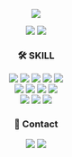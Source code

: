 <p align="center">
  <img src="https://capsule-render.vercel.app/api?type=slice&section=header&color=6667AB&text=Hi!%20I'm%20Heeju!&fontColor=f1f0ec&fontSize=40&height=120&rotate=8&fontAlign=70&fontAlignY=30" />
</p>

<p align="center">
  <img src="https://hits.seeyoufarm.com/api/count/incr/badge.svg?url=https%3A%2F%2Fgithub.com%2Fkimheejoo%2Fhit-counter&count_bg=%2379C83D&title_bg=%23555555&icon=waze.svg&icon_color=%23E7E7E7&title=hits&edge_flat=false"/>
  <img src="http://mazassumnida.wtf/api/mini/generate_badge?boj=h32j00" />
</p>

<h3 align="center">🛠 SKILL</h3>

<p align="center">
  <img src="https://img.shields.io/badge/Spring Boot-6DB33F?style=flat-square&logo=Spring Boot&logoColor=white"/>
  <img src="https://img.shields.io/badge/Spring-6DB33F?style=flat-square&logo=Spring&logoColor=white"/>
  <img src="https://img.shields.io/badge/Flask-000000?style=flat-square&logo=Flask&logoColor=white"/>
  <img src="https://img.shields.io/badge/Node.js-339933?style=flat-square&logo=Node.js&logoColor=white"/>
  <img src="https://img.shields.io/badge/Vue.js-35495E?style=for-the-badge&logo=vuedotjs&logoColor=white"/>
  <br>
  <img src="https://img.shields.io/badge/Java-007396.svg?style=flat-square&logo=Java&logoColor=white"/>
  <img src="https://img.shields.io/badge/Python-3776AB?style=flat-square&logo=Python&logoColor=white"/>
  <img src="https://img.shields.io/badge/C-A8B9CC?style=flat-square&logo=C&logoColor=white"/>
  <img src="https://img.shields.io/badge/JavaScript-F7DF1E?style=flat-square&logo=JavaScript&logoColor=white"/>
  <br>
  <img src="https://img.shields.io/badge/MySQL-4479A1?style=flat-square&logo=MySQL&logoColor=white"/>
  <img src="https://img.shields.io/badge/SQLite-003B57?style=flat-square&logo=SQLite&logoColor=white"/>
  <img src="https://img.shields.io/badge/Git-F05032?style=flat-square&logo=Git&logoColor=white"/>
</p>

<!--
<p>
  <img src="https://github-readme-stats.vercel.app/api?username=kimheejoo&theme=dark&show_icons=true"/>
</p>
-->

<h3 align="center">💬 Contact</h3>
<p align="center">
  <a href="https://h32j00.tistory.com/"><img src="http://img.shields.io/badge/-Tech%20blog-black?style=flat-square&logo=github&link=https://h32j00.tistory.com/"/></a>  
  <a href="mailto:h32j00@gmail.com"><img src="https://img.shields.io/badge/Gmail-d14836?style=flat-square&logo=Gmail&logoColor=white&link=mailto:h32j00@gmail.com"/></a>
</p>



<!--
**kimheejoo/kimheejoo** is a ✨ _special_ ✨ repository because its `README.md` (this file) appears on your GitHub profile.

Here are some ideas to get you started:

- 🔭 I’m currently working on ...
- 🌱 I’m currently learning ...
- 👯 I’m looking to collaborate on ...
- 🤔 I’m looking for help with ...
- 💬 Ask me about ...
- 📫 How to reach me: ...
- 😄 Pronouns: ...
- ⚡ Fun fact: ...
-->
